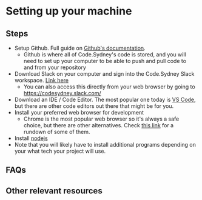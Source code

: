 # Setting up your machine

## Steps 
- Setup Github. Full guide on [Github's documentation](https://docs.github.com/en/get-started/quickstart/set-up-git). 
  - Github is where all of Code.Sydney's code is stored, and you will need to set up your computer to be able to push  and pull code to and from your repository
- Download Slack on your computer and sign into the Code.Sydney Slack workspace. [Link here](https://slack.com/intl/en-au/downloads)
  - You can also access this directly from your web browser by going to https://codesydney.slack.com/
- Download an IDE / Code Editor. The most popular one today is [VS Code](https://code.visualstudio.com/download), but there are other code editors out there that might be for you.
- Install your preferred web browser for development
  - Chrome is the most popular web browser so it's always a safe choice, but there are other alternatives. Check [this link](https://www.webdesignerdepot.com/2021/06/7-best-browsers-for-developers-in-2021/) for a rundown of some of them. 
- Install [nodejs](https://nodejs.org/en/)
- Note that you will likely have to install additional programs depending on your what tech your project will use. 

## FAQs

## Other relevant resources
